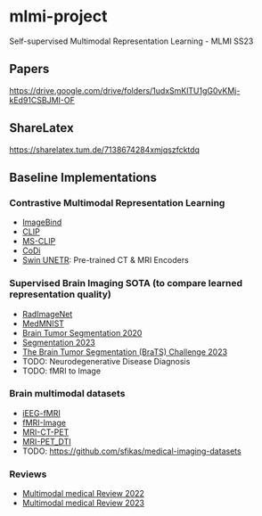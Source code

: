 # mlmi-project
Self-supervised Multimodal Representation Learning - MLMI SS23

## Papers
https://drive.google.com/drive/folders/1udxSmKlTU1gG0vKMj-kEd91CSBJMI-OF

## ShareLatex
https://sharelatex.tum.de/7138674284xmjqszfcktdq

## Baseline Implementations
### Contrastive Multimodal Representation Learning
- [ImageBind](https://github.com/facebookresearch/ImageBind)
- [CLIP](https://github.com/openai/CLIP)
- [MS-CLIP](https://github.com/Hxyou/MSCLIP)
- [CoDi](https://github.com/microsoft/i-Code/tree/main/i-Code-V3)
- [Swin UNETR](https://github.com/Project-MONAI/research-contributions/tree/main/SwinUNETR): Pre-trained CT & MRI Encoders

### Supervised Brain Imaging SOTA (to compare learned representation quality)
- [RadImageNet](https://github.com/BMEII-AI/RadImageNet)
- [MedMNIST](https://medmnist.com/)
- [Brain Tumor Segmentation 2020](https://arxiv.org/abs/2004.10664)
- [Segmentation 2023](https://arxiv.org/abs/2306.03730)
- [The Brain Tumor Segmentation (BraTS) Challenge 2023](https://arxiv.org/abs/2305.09011v3)
- TODO: Neurodegenerative Disease Diagnosis
- TODO: fMRI to Image

### Brain multimodal datasets
- [iEEG-fMRI](https://www.nature.com/articles/s41597-022-01173-0)
- [fMRI-Image](http://naturalscenesdataset.org/)
- [MRI-CT-PET](http://www.oasis-brains.org/)
- [MRI-PET_DTI](https://tadpole.grand-challenge.org/Data/)
- TODO: https://github.com/sfikas/medical-imaging-datasets

### Reviews
- [Multimodal medical Review 2022](https://drive.google.com/file/d/1Bm9KTSyNnRDZkC6DUCkqacq80k18Jk4X/view?usp=drive_link)
- [Multimodal medical Review 2023](https://www.nature.com/articles/s41746-023-00811-0)
